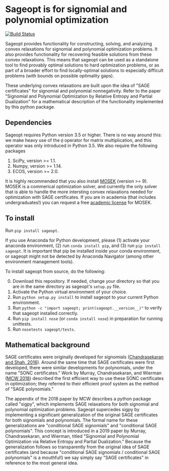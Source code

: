 # Sageopt is for signomial and polynomial optimization

[![Build Status](https://travis-ci.org/rileyjmurray/sageopt.svg?branch=master)](https://travis-ci.org/rileyjmurray/sageopt)

Sageopt provides functionality for constructing, solving, and analyzing convex relaxations for
signomial and polynomial optimization problems. It also provides functionality for recovering feasible
solutions from these convex relaxations. This means that sageopt can be used as a standalone tool to find provably
optimal solutions to hard optimization problems, or as part of a broader effort to find locally-optimal
solutions to especially difficult problems (with bounds on possible optimality gaps).

These underlying convex relaxations are built upon the idea of "SAGE certificates" for signomial and
polynomial nonnegativity. Refer to the paper "Signomial and Polynomial Optimization by Relative Entropy
and Partial Dualization" for a mathematical description of the functionality implemented by this python package.

## Dependencies

Sageopt requires Python version 3.5 or higher. There is no way around this: we make heavy use of the ``@``
operator for matrix multiplication, and this operator was only introduced in Python 3.5.
We also require the following packages
1. SciPy, version >= 1.1.
2. Numpy, version >= 1.14.
3. ECOS, version >= 2.0.

It is highly recommended that you also install [MOSEK](https://www.mosek.com/) (version >= 9).
MOSEK is a commerical optimization solver, and currently the only solver that is able to handle
the more intersting convex relaxations needed for optimization with SAGE certificates. If you
are in academia (that includes undergraduates!) you can request a free
[academic license](https://www.mosek.com/products/academic-licenses/) for MOSEK.

## To install

Run ``pip install sageopt``.

If you use Anaconda for Python development, please (1) activate your anaconda environment, (2) run ``conda install pip``, and (3) run
``pip install sageopt``. It is important that pip be installed inside your conda environment, or sageopt
might not be detected by Anaconda Navigator (among other environment management tools).

To install sageopt from source, do the following:

0. Download this repository. If needed, change your directory so that you are in the same directory as
   sageopt's ``setup.py`` file.
1. Activate the Python virtual environment of your choice.
2. Run ``python setup.py install`` to install sageopt to your current Python environment.
3. Run ``python -c "import sageopt; print(sageopt.__version__)"`` to verify that sageopt installed correctly.
4. Run ``pip install nose``  (or ``conda install nose``) in preparation for running unittests.
5. Run ``nosetests sageopt/tests``.

## Mathematical background

SAGE certificates were originally developed for signomials ([Chandrasekaran and Shah, 2016](https://arxiv.org/abs/1409.7640)).
Around the same time that SAGE certificates were first developed, there were similar developments for polynomials, 
under the name "SONC certificates." Work by Murray, Chandrasekaran, and Wierman ([MCW 2018](https://arxiv.org/abs/1810.01614))
described the first efficient way to use these SONC certificates in optimization; they referred to their efficient proof
 system as the method of "SAGE polynomials."

 The appendix of the 2018 paper by MCW describes a python package called
 "sigpy", which implements SAGE relaxations for both signomial and polynomial optimization problems. Sageopt 
 supercedes sigpy by implementing a significant generalization of the original SAGE certificates for both signomials 
 and polynomials. The formal name for these  generalizations are "conditional SAGE signomials" and "conditional SAGE
  polynomials". This concept is introduced in a 2019 paper by Murray, Chandrasekaran, and Wierman, titled "Signomial 
  and Polynomial Optimization via Relative Entropy and Partial 
 Dualization." Because the generalization follows so transparently from the original idea of SAGE certificates (and 
 because "conditional SAGE signomials / conditional SAGE polynomials" is a mouthful!) we say simply say "SAGE 
 certificates" in reference to the most general idea.



